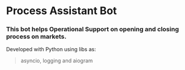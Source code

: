 # Process Assistant Bot  
### This bot helps Operational Support on opening and closing process on markets.

Developed with Python using libs as:
> asyncio, logging and aiogram 
